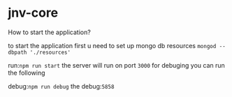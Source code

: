 # jnv-core


How to start the application?

to start the application first u need to set up mongo db resources
`mongod --dbpath './resources'`
 
 run:`npm run start`
 the server will run on port `3000`
 for debuging you can run the following 
 
 debug:`npm run debug`
 the debug:`5858`
 



